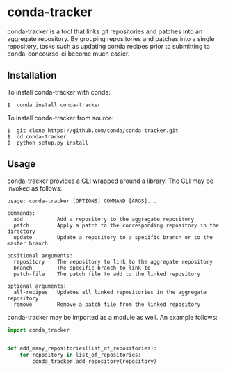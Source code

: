 # conda-tracker

conda-tracker is a tool that links git repositories and patches into an aggregate 
repository. By grouping repositories and patches into a single repository, tasks
such as updating conda recipes prior to submitting to conda-concourse-ci become
much easier.

## Installation

To install conda-tracker with conda:

    $  conda install conda-tracker

To install conda-tracker from source:

    $  git clone https://github.com/conda/conda-tracker.git
    $  cd conda-tracker
    $  python setup.py install

## Usage

conda-tracker provides a CLI wrapped around a library. The CLI may be invoked
as follows:

    usage: conda-tracker [OPTIONS] COMMAND [ARGS]...
    
    commands:
      add           Add a repository to the aggregate repository
      patch         Apply a patch to the corresponding repository in the directory
      update        Update a repository to a specific branch or to the master branch
    
    positional arguments:
      repository    The repository to link to the aggregate repository
      branch        The specific branch to link to
      patch-file    The patch file to add to the linked repository
    
    optional arguments:
      all-recipes   Updates all linked repositories in the aggregate repository
      remove        Remove a patch file from the linked repository

conda-tracker may be imported as a module as well. An example follows:

```python
import conda_tracker


def add_many_repositories(list_of_repositories):
    for repository in list_of_repositories:
        conda_tracker.add_repository(repository)

```